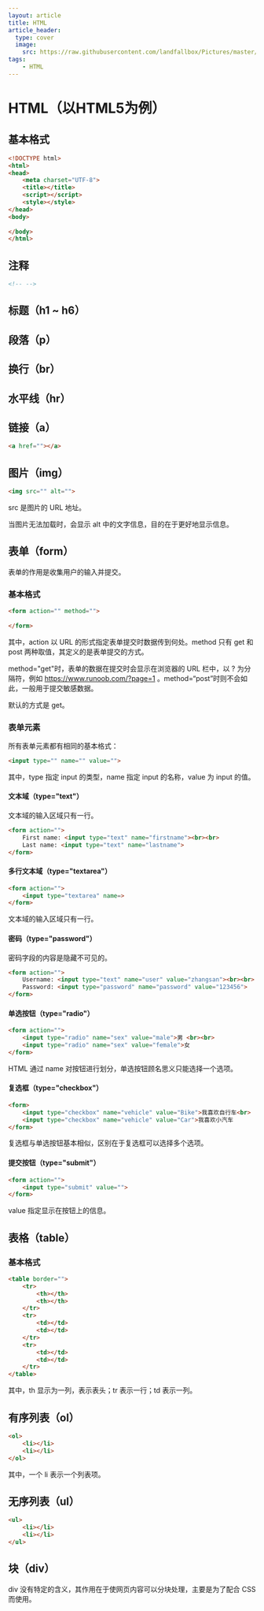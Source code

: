 ```yaml
---
layout: article
title: HTML
article_header: 
  type: cover
  image:
    src: https://raw.githubusercontent.com/landfallbox/Pictures/master/20240213214654.png
tags: 
    - HTML
---
```


# HTML（以HTML5为例）

## 基本格式

```html
<!DOCTYPE html>
<html>
<head>
    <meta charset="UTF-8">
    <title></title>
    <script></script>
    <style></style>
</head>
<body>
    
</body>
</html>
```

## 注释

```html
<!-- -->
```

## 标题（h1 ~ h6）

## 段落（p）

## 换行（br）

## 水平线（hr）

## 链接（a）

```html
<a href=""></a>
```

## 图片（img）

```html
<img src="" alt="">
```

src 是图片的 URL 地址。

当图片无法加载时，会显示 alt 中的文字信息，目的在于更好地显示信息。

## 表单（form）

表单的作用是收集用户的输入并提交。

### 基本格式

```html
<form action="" method="">
   
</form>
```

其中，action 以 URL 的形式指定表单提交时数据传到何处。method 只有 get 和 post 两种取值，其定义的是表单提交的方式。

method="get"时，表单的数据在提交时会显示在浏览器的 URL 栏中，以 ? 为分隔符，例如 https://www.runoob.com/?page=1 。method=“post”时则不会如此，一般用于提交敏感数据。

默认的方式是 get。

### 表单元素

所有表单元素都有相同的基本格式：

```html
<input type="" name="" value="">
```

其中，type 指定 input 的类型，name 指定 input 的名称，value 为 input 的值。

#### 文本域（type="text"）

文本域的输入区域只有一行。

```html
<form action="">
    First name: <input type="text" name="firstname"><br><br>
    Last name: <input type="text" name="lastname">
</form>
```

#### 多行文本域（type="textarea"）

```html
<form action="">
    <input type="textarea" name=>
</form>
```



文本域的输入区域只有一行。

#### 密码（type="password"）

密码字段的内容是隐藏不可见的。

```html
<form action="">
    Username: <input type="text" name="user" value="zhangsan"><br><br>
    Password: <input type="password" name="password" value="123456">
</form>
```

#### 单选按钮（type="radio"）

```html
<form action="">
    <input type="radio" name="sex" value="male">男 <br><br>
    <input type="radio" name="sex" value="female">女
</form>
```

HTML 通过 name 对按钮进行划分，单选按钮顾名思义只能选择一个选项。

#### 复选框（type="checkbox"）

```html
<form>
    <input type="checkbox" name="vehicle" value="Bike">我喜欢自行车<br>
    <input type="checkbox" name="vehicle" value="Car">我喜欢小汽车
</form>
```

复选框与单选按钮基本相似，区别在于复选框可以选择多个选项。

#### 提交按钮（type="submit"）

```html
<form action="">
	<input type="submit" value="">
</form>
```

value 指定显示在按钮上的信息。

## 表格（table）

### 基本格式

```html
<table border="">
    <tr>
        <th></th>
        <th></th>
    </tr>
    <tr>
        <td></td>
        <td></td>
    </tr>
    <tr>
        <td></td>
        <td></td>
    </tr>
</table>
```

其中，th 显示为一列，表示表头；tr 表示一行；td 表示一列。

## 有序列表（ol）

```html
<ol>
    <li></li>
    <li></li>
</ol>
```

其中，一个 li 表示一个列表项。

## 无序列表（ul）

```html
<ul>
    <li></li>
    <li></li>
</ul>
```

## 块（div）

div 没有特定的含义，其作用在于使网页内容可以分块处理，主要是为了配合 CSS 而使用。